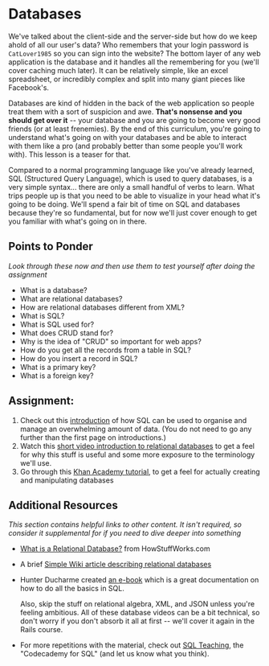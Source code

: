 # Databases
<!-- *Estimated Time: 4-6 hrs* -->
<!-- This lesson could be expanded out into a full blown databases course -->


We've talked about the client-side and the server-side but how do we keep ahold of all our user's data?  Who remembers that your login password is `CatLover1985` so you can sign into the website?  The bottom layer of any web application is the database and it handles all the remembering for you (we'll cover caching much later).  It can be relatively simple, like an excel spreadsheet, or incredibly complex and split into many giant pieces like Facebook's.

Databases are kind of hidden in the back of the web application so people treat them with a sort of suspicion and awe.  **That's nonsense and you should get over it** -- your database and you are going to become very good friends (or at least frenemies).  By the end of this curriculum, you're going to understand what's going on with your databases and be able to interact with them like a pro (and probably better than some people you'll work with).  This lesson is a teaser for that.

Compared to a normal programming language like you've already learned, SQL (Structured Query Language), which is used to query databases, is a very simple syntax... there are only a small handful of verbs to learn.  What trips people up is that you need to be able to visualize in your head what it's going to be doing.  We'll spend a fair bit of time on SQL and databases because they're so fundamental, but for now we'll just cover enough to get you familiar with what's going on in there.

## Points to Ponder

*Look through these now and then use them to test yourself after doing the assignment*

* What is a database?
* What are relational databases?
* How are relational databases different from XML?
* What is SQL?
* What is SQL used for?
* What does CRUD stand for?
* Why is the idea of "CRUD" so important for web apps?
* How do you get all the records from a table in SQL?
* How do you insert a record in SQL?
* What is a primary key?
* What is a foreign key?

## Assignment:
1. Check out this [introduction](https://launchschool.com/books/sql/read/introduction) of how SQL can be used to organise and manage an overwhelming amount of data. (You do not need to go any further than the first page on introductions.)
2. Watch this [short video introduction to relational databases](http://www.youtube.com/watch?v=z2kbsG8zsLM) to get a feel for why this stuff is useful and some more exposure to the terminology we'll use.
3. Go through this [Khan Academy tutorial](https://www.khanacademy.org/computing/hour-of-code/hour-of-sql/v/welcome-to-sql), to get a feel for actually creating and manipulating databases

 
## Additional Resources

*This section contains helpful links to other content. It isn't required, so consider it supplemental for if you need to dive deeper into something*


* [What is a Relational Database?](http://computer.howstuffworks.com/question599.htm) from HowStuffWorks.com
* A brief [Simple Wiki article describing relational databases](http://simple.wikipedia.org/wiki/Relational_database)
* Hunter Ducharme created [an e-book](http://hgducharme.gitbooks.io/sql-basics/) which is a great documentation on how to do all the basics in SQL.

    Also, skip the stuff on relational algebra, XML, and JSON unless you're feeling ambitious.  All of these database videos can be a bit technical, so don't worry if you don't absorb it all at first -- we'll cover it again in the Rails course.  

* For more repetitions with the material, check out [SQL Teaching](http://www.sqlteaching.com), the "Codecademy for SQL" (and let us know what you think).
